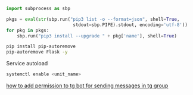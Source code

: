 ```python
import subprocess as sbp

pkgs = eval(str(sbp.run("pip3 list -o --format=json", shell=True,
                         stdout=sbp.PIPE).stdout, encoding='utf-8'))
for pkg in pkgs:
    sbp.run("pip3 install --upgrade " + pkg['name'], shell=True)
```


```bash
pip install pip-autoremove
pip-autoremove Flask -y
```

Service autoload
```bash
systemctl enable <unit_name>
```

[how to add permission to tg bot for sending messages in tg group](https://gist.github.com/zapisnicar/247d53f8e3980f6013a221d8c7459dc3)